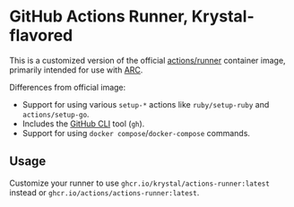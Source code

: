 # GitHub Actions Runner, Krystal-flavored

This is a customized version of the official
[actions/runner](https://github.com/actions/runner) container image, primarily
intended for use with
[ARC](https://github.com/actions/actions-runner-controller).

Differences from official image:

- Support for using various `setup-*` actions like `ruby/setup-ruby` and
  `actions/setup-go`.
- Includes the [GitHub CLI](https://cli.github.com) tool (`gh`).
- Support for using `docker compose`/`docker-compose` commands.

## Usage

Customize your runner to use `ghcr.io/krystal/actions-runner:latest` instead or
`ghcr.io/actions/actions-runner:latest`.
